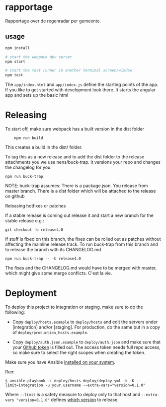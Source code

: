 # rapportage
Rapportage over de regenradar per gemeente.

## usage
```bash
npm install

# start the webpack dev server
npm start

# start the test runner in another terminal screen/window
npm test
```

The `app/index.html` and `app/index.js` define the starting points of the app.
If you like to get started with development look there. It starts the angular
app and sets up the basic html

Releasing
=========
To start off, make sure webpack has a built version in the dist folder 

        npm run build

This creates a build in the dist/ folder.

To tag this as a new release and to add the dist folder to the release attachments you we use nens/buck-trap. It versions your repo and changes the changelog for you.

	npm run buck-trap

NOTE: buck-trap assumes:
    There is a package.json.
    You release from master branch.
    There is a dist folder which will be attached to the release on github

Releasing hotfixes or patches

If a stable release is coming out release it and start a new branch for the stable release e.g.:

	git checkout -b release4.0

If stuff is fixed on this branch, the fixes can be rolled out as patches without affecting the mainline release track. To run buck-trap from this branch and to release the branch with its CHANGELOG.md

	npm run buck-trap -- -b release4.0

The fixes and the CHANGELOG.md would have to be merged with master, which might give some merge conflicts. C'est la vie.


Deployment
==========

To deploy this project to integration or staging, make sure to do the following:

* Copy `deploy/hosts.example` to `deploy/hosts` and edit the servers under [integration] and/or [staging]. For production, do the same but in a copy of `deploy/production_hosts.example`.

* Copy `deploy/auth.json.example` to `deploy/auth.json` and make sure that your [Github token](https://github.com/settings/tokens) is filled out. The access token needs full repo access, so make sure to select the right scopes when creating the token.

Make sure you have Ansible [installed on your system](http://docs.ansible.com/ansible/intro_installation.html).

Run:
```
$ ansible-playbook -i deploy/hosts deploy/deploy.yml -k -K --limit=integration -u your.username --extra-vars="version=0.1.0"
```

Where `--limit` is a safety measure to deploy only to that host and `--extra-vars "version=0.1.0"` defines [which version](https://github.com/nens/kpi-dashboard/releases) to release.
